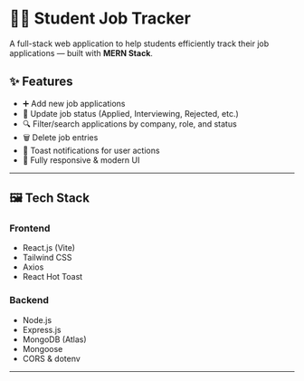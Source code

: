 # 🧑‍💻 Student Job Tracker

A full-stack web application to help students efficiently track their job applications — built with **MERN Stack**.

## ✨ Features

- ➕ Add new job applications
- 🔄 Update job status (Applied, Interviewing, Rejected, etc.)
- 🔍 Filter/search applications by company, role, and status
- 🗑️ Delete job entries
- 🔔 Toast notifications for user actions
- 🚀 Fully responsive & modern UI

---

## 🖼️ Tech Stack

### Frontend
- React.js (Vite)
- Tailwind CSS 
- Axios
- React Hot Toast

### Backend
- Node.js
- Express.js
- MongoDB (Atlas)
- Mongoose
- CORS & dotenv

---

